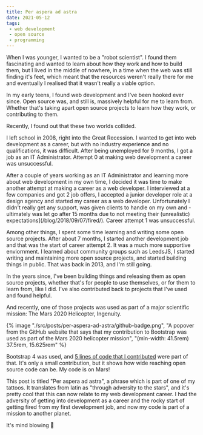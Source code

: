 ```yaml
---
title: Per aspera ad astra
date: 2021-05-12
tags:
 - web development
 - open source
 - programming
---
```

When I was younger, I wanted to be a "robot scientist". I found them fascinating and wanted to learn about how they work and how to build them, but I lived in the middle of nowhere, in a time when the web was still finding it's feet, which meant that the resources weren't really there for me and eventually I realised that it wasn't really a viable option.

In my early teens, I found web development and I've been hooked ever since. Open source was, and still is, massively helpful for me to learn from. Whether that's taking apart open source projects to learn how they work, or contributing to them.

Recently, I found out that these two worlds collided.

<!-- excerpt -->

I left school in 2008, right into the Great Recession. I wanted to get into web development as a career, but with no industry experience and no qualifications, it was difficult. After being unemployed for 9 months, I got a job as an IT Administrator. Attempt 0 at making web development a career was unsuccessful.

After a couple of years working as an IT Administrator and learning more about web development in my own time, I decided it was time to make another attempt at making a career as a web developer. I interviewed at a few companies and got 2 job offers, I accepted a junior developer role at a design agency and started my career as a web developer. Unfortunately I didn't really get any support, was given clients to handle on my own and -ultimately was let go after 15 months due to not meeting their (unrealistic) expectations](/blog/2018/09/07/fired/). Career attempt 1 was unsuccessful.

Among other things, I spent some time learning and writing some open source projects. After about 7 months, I started another development job and that was the start of career attempt 2. It was a much more supportive enviornment. I learned about community groups such as LeedsJS, I started writing and maintaining more open source projects, and started building things in public. That was back in 2013, and I'm still going.

In the years since, I've been building things and releasing them as open source projects, whether that's for people to use themselves, or for them to learn from, like I did. I've also contributed back to projects that I've used and found helpful.

And recently, one of those projects was used as part of a major scientific mission: The Mars 2020 Helicopter, Ingenuity.

{% image "./src/posts/per-aspera-ad-astra/github-badge.png", "A popover from the GitHub website that says that my contribution to Bootstrap was used as part of the Mars 2020 helicopter mission", "(min-width: 41.5rem) 37.5rem, 15.625rem" %}

Bootstrap 4 was used, and [5 lines of code that I contributed](https://github.com/twbs/bootstrap/commit/319009a72b8889d8db5b84ad69ce4118cdf3143f) were part of that. It's only a small contribution, but it shows how wide reaching open source code can be. My code is on Mars!

This post is titled "Per aspera ad astra", a phrase which is part of one of my tattoos. It translates from latin as "through adversity to the stars", and it's pretty cool that this can now relate to my web development career. I had the adversity of getting into development as a career and the rocky start of getting fired from my first development job, and now my code is part of a mission to another planet.

It's mind blowing 🤯
